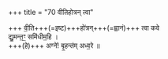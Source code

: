 +++
title = "70 वीतिहोत्रन् त्वा"

+++
वी॒ति+++(=इष्ट)+++हो॑त्रन्+++(=ह्वानं)+++ त्वा कवे  
द्यु॒मन्त॒ꣳ॒ समि॑धीम॒हि ।  
+++(हे)+++ अग्ने॑! बृ॒हन्त॑म् अध्व॒रे ॥